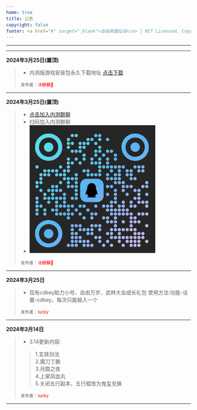 ```yaml
---
home: true
title: 公告
copyright: false
footer: <a href="#" target="_blank">自由英雄坛说</a> | MIT Licensed, Copyright © 2024-present lucky
---
```

---
---

**2024年3月25日(置顶)**
> - 内测版游戏安装包永久下载地址 [点击下载](https://fir.xcxwo.com/ucfe)
> <p><small>发布者：<font color="red">冰麒麟🍦</font></small></p>

---

**2024年3月25日(置顶)**
> - [点击加入内测群聊](https://qm.qq.com/q/iYCcudqIFy)
> - 扫码加入内测群聊
> - <img src="/qrcode.jpg?w=200x200">
> <p><small>发布者：<font color="red">冰麒麟🍦</font></small></p>

---

**2024年3月25日**
> - 现有cdkey助力小号、自由万岁、武林大会成长礼包
  使用方法:功能-设置-cdkey，每次只能输入一个
> <p><small>发布者：<font color="red">lucky</font></small></p>

---

**2024年3月14日**
> - 3.14更新内容:
>  > 1.玄铁剑法 <br>
>  > 2.魔刀丁鹏 <br>
>  > 3.月圆之夜 <br>
>  > 4.上架凤血丸 <br>
>  > 5.关闭五行副本，五行棍改为鬼玺兑换 <br>
> <p><small>发布者：<font color="red">lucky</font></small></p>

---






